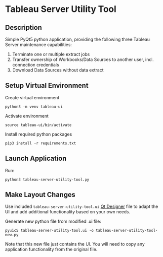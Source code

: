 # Tableau Server Utility Tool


## Description

Simple PyQt5 python application, providing the following three Tableau Server maintenance capabilities:

1. Terminate one or multiple extract jobs
2. Transfer ownership of Workbooks/Data Sources to another user, incl. connection credentials
3. Download Data Sources without data extract

## Setup Virtual Environment

Create virtual environment
```
python3 -m venv tableau-ui
```

Activate environment
```
source tableau-ui/bin/activate
```

Install required python packages
```
pip3 install -r requirements.txt
```

## Launch Application

Run:
```
python3 tableau-server-utility-tool.py
```

## Make Layout Changes

Use included `tableau-server-utility-tool.ui` [Qt Designer](https://build-system.fman.io/qt-designer-download) file to adapt the UI and add additional functionality based on your own needs.

Generate new python file from modified .ui file:
```
pyuic5 tableau-server-utility-tool.ui -o tableau-server-utility-tool-new.py
```

Note that this new file just contains the UI. You will need to copy any application functionality from the original file.
